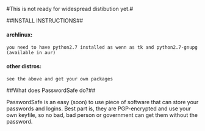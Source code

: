 #This is not ready for widespread distibution yet.#

##INSTALL INSTRUCTIONS##
#### archlinux:

	you need to have python2.7 installed as wenn as tk and python2.7-gnupg (available in aur)

#### other distros:

	see the above and get your own packages

##What does PasswordSafe do?##

PasswordSafe is an easy (soon) to use piece of software that can store your passwords and logins. Best part is, they are PGP-encrypted and use your own keyfile, so no bad, bad person or government can get them without the password.
